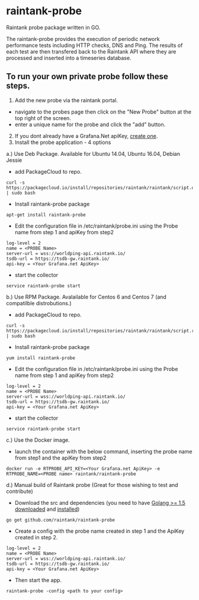 # raintank-probe

Raintank probe package written in GO.

The raintank-probe provides the execution of periodic network performance tests including HTTP checks, DNS and Ping.
The results of each test are then transfered back to the Raintank API where they are processed and inserted into a timeseries database.

## To run your own private probe follow these steps.

1. Add the new probe via the raintank portal.
  * navigate to the probes page then click on the "New Probe" button at the top right of the screen.
  * enter a unique name for the probe and click the "add" button.
2. If you dont already have a Grafana.Net apiKey, [create one](https://grafana.net/profile).
3. Install the probe application - 4 options

  a.) Use Deb Package. Available for Ubuntu 14.04, Ubuntu 16.04, Debian Jessie
  * add PackageCloud to repo.
  ```
  curl -s https://packagecloud.io/install/repositories/raintank/raintank/script.deb.sh | sudo bash
  ```
  * Install raintank-probe package
  ```
  apt-get install raintank-probe
  ```
  * Edit the configuration file in /etc/raintank/probe.ini using the Probe name from step 1 and apiKey from step2
  ```
log-level = 2
name = <PROBE Name>
server-url = wss://worldping-api.raintank.io/
tsdb-url = https://tsdb-gw.raintank.io/
api-key = <Your Grafana.net ApiKey>
```
  * start the collector
  ```
  service raintank-probe start
  ```

  b.) Use RPM Package. Avalailable for Centos 6 and Centos 7 (and compatilble distrobutions.)
  * add PackageCloud to repo.
  ```
  curl -s https://packagecloud.io/install/repositories/raintank/raintank/script.rpm.sh | sudo bash
  ```
  * Install raintank-probe package
  ```
  yum install raintank-probe
  ```
  * Edit the configuration file in /etc/raintank/probe.ini using the Probe name from step 1 and apiKey from step2
  ```
log-level = 2
name = <PROBE Name>
server-url = wss://worldping-api.raintank.io/
tsdb-url = https://tsdb-gw.raintank.io/
api-key = <Your Grafana.net ApiKey>
```
  * start the collector
  ```
  service raintank-probe start
  ```

  c.) Use the Docker image.
  * launch the container with the below command, inserting the probe name from step1 and the apiKey from step2

  ```
  docker run -e RTPROBE_API_KEY=<Your Grafana.net ApiKey> -e RTPROBE_NAME=<PROBE name> raintank/raintank-probe 
  ```

  d.) Manual build of Raintank probe (Great for those wishing to test and contribute)
  * Download the src and dependencies (you need to have [Golang >= 1.5](https://golang.org/) [downloaded](https://golang.org/dl/) and [installed](https://golang.org/doc/install))
  ```
go get github.com/raintank/raintank-probe
  ```
  * Create a config  with the probe name created in step 1 and the ApiKey created in step 2.
  ```
log-level = 2
name = <PROBE Name>
server-url = wss://worldping-api.raintank.io/
tsdb-url = https://tsdb-gw.raintank.io/
api-key = <Your Grafana.net ApiKey>
```

  * Then start the app.
  ```
raintank-probe -config <path to your config>
  ```


